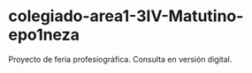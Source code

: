# colegiado-area1-3IV-Matutino-epo1neza
Proyecto de feria profesiográfica. Consulta en versión digital.

